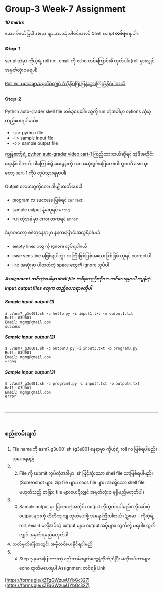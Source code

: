# Group-3 Week-7 Assignment

***10 marks***

အောက်ဖော်ပြပါ steps များအားလုံးပါဝင်အောင် Shell script **တစ်ခု**ရေးပါ။

### Step-1

script ထဲမှာ ကိုယ့်ရဲ့ roll no:, email ကို echo တစ်ကြောင်းစီ ထုတ်ပါ။ (roll မှားလျှင် အမှတ်လုံးဝမရပါ)

[Roll no: မသေချာ/မမှတ်မိလျှင် ဒီကိုနှိပ်ပြီး ပြန်သွားကြည့်နိုင်ပါတယ်](https://docs.google.com/spreadsheets/d/1oojbslhBZQO4KZHZF_ZibkfDr4OHvBQsy5_F62yJfFk/edit?usp=sharing)

### Step-2

Python auto-grader shell file တစ်ခုရေးပါ။ သူ့ကို run တဲ့အခါမှာ options သုံးခု ထည့်ပေးရပါမယ်။

* -p > python file
* -i > sample input file
* -o > sample output file

[ကျွန်တော့်ရဲ့ python auto-grader video part-1](https://www.facebook.com/logixowl/videos/242329804398454/) ကြည့်ထားတယ်ဆိုရင် အဲ့ဒီအတိုင်းရေးနိုင်ပါတယ်၊ ဒါကြောင့်မို့ မေးခွန်းကို အစအဆုံးရှင်းမပြတော့ပါဘူး။ (ဒီ asm မှာတော့ part-1 ကိုပဲ လုပ်သွားရမှာပါ)

Output လေးတွေကိုတော့ ဒါမျိုးထုတ်ပေးပါ

* program က success ဖြစ်ရင် ```correct```
* sample output နဲ့မတူရင် ```wrong```
* run တဲ့အခါမှာ error တက်ရင် ```error```

ဒီမှာကတော့ စစ်တဲ့နေရာမှာ နဲနဲကပြောင်းအလွဲရှိပါမယ်

* empty lines တွေ ကို ignore လုပ်ရပါမယ်
* case sensitive မဖြစ်ရပါဘူး၊ အကြီးဖြစ်ဖြစ်အသေးဖြစ်ဖြစ် တူရင် correct ပါ
* line အဆုံးမှာ ပါတတ်တဲ့ space တွေကို ignore လုပ်ပါ

***Assignment တင်တဲ့အခါမှာ shell file တစ်ခုတည်းကိုသာ တင်ပေးရမှာပါ ကျန်တဲ့ input, output files တွေက ထည့်ပေးစရာမလိုပါ***

##### Sample input, output (1)

```
$ ./asm7_g3u001.sh -p hello.py -i input1.txt -o output1.txt
Roll: G3U001
Email: mgmg@gmail.com
success
```
##### Sample input, output (2)

```
$ ./asm7_g3u001.sh -o output3.py -i input3.txt -p program3.py
Roll: G3U001
Email: mgmg@gmail.com
wrong
```
##### Sample input, output (3)

```
$ ./asm7_g3u001.sh -p program4.py -i input4.txt -o output4.txt
Roll: G3U001
Email: mgmg@gmail.com
error
```

<br>
<hr>
<br>

### စည်းကမ်းချက်

1. File name ကို asm7_g3u001.sh (g3u001 နေရာမှာ ကိုယ့်ရဲ့ roll no ဖြစ်ရပါမည်) ဟုပေးရမည်
2. 2. File ကို submit လုပ်တဲ့အခါမှာ .sh ဖြင့်ဆုံးသော shell file သာဖြစ်ရပါမည်။ (Screenshot များ၊ zip file များ၊ docs file များ၊ အစရှိသော shell file မဟုတ်သည့် တခြား file များပေးပို့လျှင် အမှတ်လုံးဝ ရရှိမည်မဟုတ်ပါ)
3. 3. Sample output မှာ ပြထားတဲ့အတိုင်း output လိုထွက်ရပါမည်။ လိုအပ်တဲ့ output များကို တိတိကျကျ ထုတ်ပေးဖို့ အရေးကြီးပါတယ်။(ဥပမာ - ကိုယ့်ရဲ့ roll, email) မလိုအပ်တဲ့ output များ၊ output အပိုများ၊ ထွက်လို့ မရပါ။ ထွက်လျှင် အမှတ်ရမည်မဟုတ်ပါ
4. သတ်မှတ်ချိန်အတွင်း အမှီတင်ပေးနိုင်ရပါမည်
5. 4. Step ၃ ခုမှာပြောထားတဲ့ စည်းကမ်းချက်တွေနဲ့ကိုက်ညီပြီး မလိုအပ်တာများ echo ထုတ်မပေးရပါ
Assignment တင်ရန် Link

[https://forms.gle/xZFgGWzuoUYbGc327](https://forms.gle/xZFgGWzuoUYbGc327)


